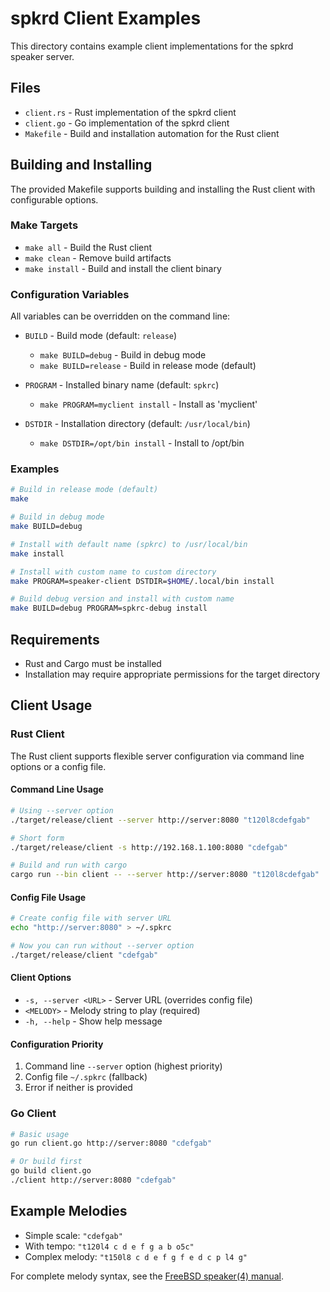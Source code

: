 # spkrd Client Examples

This directory contains example client implementations for the spkrd speaker server.

## Files

- `client.rs` - Rust implementation of the spkrd client
- `client.go` - Go implementation of the spkrd client
- `Makefile` - Build and installation automation for the Rust client

## Building and Installing

The provided Makefile supports building and installing the Rust client with configurable options.

### Make Targets

- `make all` - Build the Rust client
- `make clean` - Remove build artifacts
- `make install` - Build and install the client binary

### Configuration Variables

All variables can be overridden on the command line:

- `BUILD` - Build mode (default: `release`)
  - `make BUILD=debug` - Build in debug mode
  - `make BUILD=release` - Build in release mode (default)

- `PROGRAM` - Installed binary name (default: `spkrc`)
  - `make PROGRAM=myclient install` - Install as 'myclient'

- `DSTDIR` - Installation directory (default: `/usr/local/bin`)
  - `make DSTDIR=/opt/bin install` - Install to /opt/bin

### Examples

```bash
# Build in release mode (default)
make

# Build in debug mode
make BUILD=debug

# Install with default name (spkrc) to /usr/local/bin
make install

# Install with custom name to custom directory
make PROGRAM=speaker-client DSTDIR=$HOME/.local/bin install

# Build debug version and install with custom name
make BUILD=debug PROGRAM=spkrc-debug install
```

## Requirements

- Rust and Cargo must be installed
- Installation may require appropriate permissions for the target directory

## Client Usage

### Rust Client

The Rust client supports flexible server configuration via command line options or a config file.

#### Command Line Usage

```bash
# Using --server option
./target/release/client --server http://server:8080 "t120l8cdefgab"

# Short form
./target/release/client -s http://192.168.1.100:8080 "cdefgab"

# Build and run with cargo
cargo run --bin client -- --server http://server:8080 "t120l8cdefgab"
```

#### Config File Usage

```bash
# Create config file with server URL
echo "http://server:8080" > ~/.spkrc

# Now you can run without --server option
./target/release/client "cdefgab"
```

#### Client Options

- `-s, --server <URL>` - Server URL (overrides config file)
- `<MELODY>` - Melody string to play (required)
- `-h, --help` - Show help message

#### Configuration Priority

1. Command line `--server` option (highest priority)
2. Config file `~/.spkrc` (fallback)
3. Error if neither is provided

### Go Client

```bash
# Basic usage
go run client.go http://server:8080 "cdefgab"

# Or build first
go build client.go
./client http://server:8080 "cdefgab"
```

## Example Melodies

- Simple scale: `"cdefgab"`
- With tempo: `"t120l4 c d e f g a b o5c"`
- Complex melody: `"t150l8 c d e f g f e d c p l4 g"`

For complete melody syntax, see the [FreeBSD speaker(4) manual](https://man.freebsd.org/cgi/man.cgi?query=speaker&apropos=0&sektion=0&manpath=FreeBSD+14.3-RELEASE+and+Ports&arch=default&format=html).